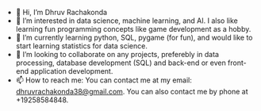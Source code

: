 - 👋 Hi, I’m Dhruv Rachakonda 
- 👀 I’m interested in data science, machine learning, and AI. I also like learning fun programming concepts like game development as a hobby. 
- 🌱 I’m currently learning python, SQL, pygame (for fun), and would like to start learning statistics for data science.
- 💞️ I’m looking to collaborate on any projects, preferebly in data processing, database development (SQL) and back-end or even front-end application development. 
- 📫 How to reach me: You can contact me at my email: dhruvrachakonda38@gmail.com. You can also contact me by phone at +19258584848. 

<!---
comradedhruv/comradedhruv is a ✨ special ✨ repository because its `README.md` (this file) appears on your GitHub profile.
You can click the Preview link to take a look at your changes.contact
-- by phone->
